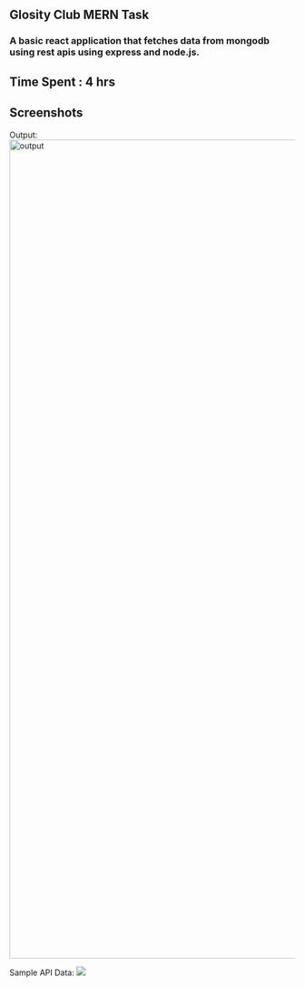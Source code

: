 ## Glosity Club MERN Task

### A basic react application that fetches data from mongodb using rest apis using express and node.js.

## Time Spent : 4 hrs

##  Screenshots

Output:
<img width="1439" alt="output" src="https://user-images.githubusercontent.com/46554685/165140184-6ae4ef23-0462-4a63-98d6-0119476f7c00.png">

Sample API Data:
<img src="https://user-images.githubusercontent.com/46554685/165140541-8560f295-bedd-4cf5-9548-90436bb2147f.png">
